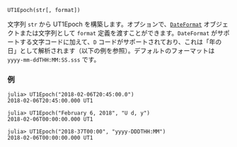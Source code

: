 ```
UT1Epoch(str[, format])
```

文字列 `str` から UT1Epoch を構築します。オプションで、[`DateFormat`](https://docs.julialang.org/en/stable/stdlib/Dates/#Dates.DateFormat) オブジェクトまたは文字列として `format` 定義を渡すことができます。`DateFormat` がサポートする文字コードに加えて、`D` コードがサポートされており、これは「年の日」として解析されます（以下の例を参照）。デフォルトのフォーマットは `yyyy-mm-ddTHH:MM:SS.sss` です。

### 例

```jldoctest; setup = :(using AstroTime)
julia> UT1Epoch("2018-02-06T20:45:00.0")
2018-02-06T20:45:00.000 UT1

julia> UT1Epoch("February 6, 2018", "U d, y")
2018-02-06T00:00:00.000 UT1

julia> UT1Epoch("2018-37T00:00", "yyyy-DDDTHH:MM")
2018-02-06T00:00:00.000 UT1
```
